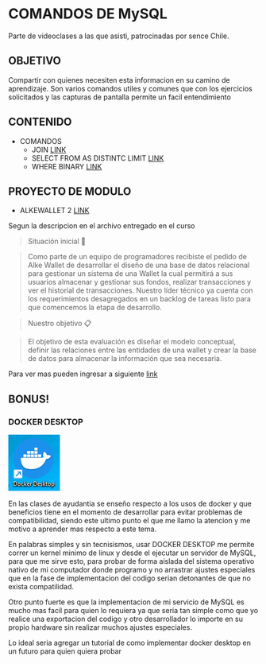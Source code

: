 # COMANDOS DE MySQL
Parte de videoclases a las que asisti, patrocinadas por sence Chile.

## OBJETIVO
Compartir con quienes necesiten esta informacion en su camino de aprendizaje. Son varios comandos utiles y comunes que con los ejercicios
solicitados y las capturas de pantalla permite un facil entendimiento

## CONTENIDO
- COMANDOS
  - JOIN [LINK](https://github.com/noscriptph/PracticasMySQLComandosYWallet/blob/c9fb913b6bfc8008f6ed9d8696ed14278f0b0f85/JOIN%20UNIONES%20ENTRE%20TABLAS.md)
  - SELECT FROM AS DISTINTC LIMIT [LINK](https://github.com/noscriptph/PracticasMySQLComandosYWallet/blob/c9fb913b6bfc8008f6ed9d8696ed14278f0b0f85/SELECT-FROM-AS-DISTINTC-LIMIT.md)
  - WHERE BINARY [LINK](https://github.com/noscriptph/PracticasMySQLComandosYWallet/blob/c9fb913b6bfc8008f6ed9d8696ed14278f0b0f85/WHERE%2C%20BINARY.md)

## PROYECTO DE MODULO
- ALKEWALLET 2 [LINK](https://github.com/noscriptph/PracticasMySQLComandosYWallet/blob/c9fb913b6bfc8008f6ed9d8696ed14278f0b0f85/alkewallet2/REAME.md)

Segun la descripcion en el archivo entregado en el curso


>Situación inicial 📍

> Como parte de un equipo de programadores recibiste el pedido de Alke
Wallet de desarrollar el diseño de una base de datos relacional para
gestionar un sistema de una Wallet la cual permitirá a sus usuarios
almacenar y gestionar sus fondos, realizar transacciones y ver el
historial de transacciones. Nuestro líder técnico ya cuenta con los
requerimientos desagregados en un backlog de tareas listo para que
comencemos la etapa de desarrollo.

>Nuestro objetivo 📋

>El objetivo de esta evaluación es diseñar el modelo conceptual, definir las
relaciones entre las entidades de una wallet y crear la base de datos para
almacenar la información que sea necesaria.

Para ver mas pueden ingresar a siguiente [link ](https://github.com/noscriptph/PracticasMySQLComandosYWallet/tree/7e7d625c6c9abe4820d61a794f9095f027fa96f5/alkewallet2)


## BONUS!

### DOCKER DESKTOP

![alt text](image.png)

En las clases de ayudantia se enseño respecto a los usos de docker y que 
beneficios tiene en el momento de desarrollar para evitar problemas de 
compatibilidad, siendo este ultimo punto el que me llamo la atencion y me motivo a aprender mas respecto a este tema.

En palabras simples y sin tecnisismos, usar DOCKER DESKTOP me permite correr un kernel minimo de linux y desde el ejecutar un servidor de MySQL, para que me sirve esto, para probar de forma aislada del sistema operativo nativo de mi computador donde programo y no arrastrar ajustes especiales que en la fase de implementacion del codigo serian detonantes de que no exista compatilidad.

Otro punto fuerte es que la implementacion de mi servicio de MySQL es mucho mas facil para quien lo requiera ya que seria tan simple como que yo realice una exportacion del codigo y otro desarrollador lo importe en su propio hardware sin realizar muchos ajustes especiales.

Lo ideal seria agregar un tutorial de como implementar docker desktop en un futuro para quien quiera probar

